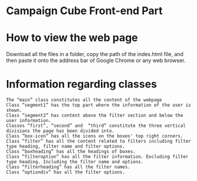 # Campaign Cube Front-end Part

# How to view the web page

Download all the files in a folder, copy the path of the index.html file, and then paste it onto the address bar of Google Chrome or any web browser.

# Information regarding classes

	The “main” class constitutes all the content of the webpage
	Class “segment1” has the top part where the information of the user is shown.
	Class “segment2” has content above the filter section and below the user information.
	Classes “first”, “second” and  “third” constitute the three vertical divisions the page has been divided into.
	Class “box-icon” has all the icons on the boxes' top right corners.
	Class “filter” has all the content related to filters including filter type heading, filter name and filter options.
	Class “boxheading” has all the headings of boxes.
	Class “filteroption” has all the filter information. Excluding filter type heading. Including the filter name and options.
	Class “filterheading” has all the filter names.
	Class “optiondiv” has all the filter options.




